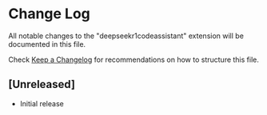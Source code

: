 # Change Log

All notable changes to the "deepseekr1codeassistant" extension will be documented in this file.

Check [Keep a Changelog](http://keepachangelog.com/) for recommendations on how to structure this file.

## [Unreleased]

- Initial release